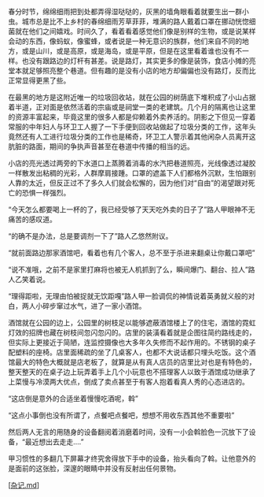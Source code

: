 春分时节，绵绵细雨把到处都弄得湿哒哒的，灰黑的墙角眼看着就要生出一群小虫。城市总是比不上乡村的春绵细雨芳草菲菲，堆满的路人戴着口罩在挪动恍惚细菌就在他们之间嬉戏。时间久了，看着看着感觉他们像是别样的生物，或是说某样会动的东西，像蚂蚁，像蜜蜂，或者说是一种无意识的族群，他们来自不同的地方，或是山川，或是高原，或是海岛，或是平原，但是在这里看着谁也没有不一样。也没有跟路边的灯杆有甚差。说是路灯，其实更多的像是装饰，食店小摊的亮堂本就足够照亮整个巷道。但有趣的是没有小店的地方却偏偏也没有路灯，反而比正常显得更黑了些。

在最黑的地方是这附近唯一的垃圾回收站，就在公园的树荫底下堆积成了小山占据着半道，正对面是依然活着的宗庙或是祠堂一类的老建筑。几个月的隔离也让这里的资源丰富起来，毕竟这里的很多人都是仰赖着外卖养活的。阴影之下但见一穿着常服的中年妇人与环卫工人握了一下手便到回收站做起了垃圾分类的工作，这年头竟然还有人工进行垃圾分类的工作也是稀奇，环卫工人警示着其他闲杂人员离开这肮脏的路面，期间的争执声音甚至在巷道中传播的相当的远。

小店的亮光透过两旁的下水道口上蒸腾着消毒的水汽把巷道照亮，光线像透过凝胶一样散发出粘稠的光彩，人群摩肩接踵。口罩的遮盖下人们都格外沉默，生怕跟别人靠的太近，但反正过不了多久人们就会松懈的，因为他们对“自由”的渴望跟对死亡的恐惧一样强烈。

“今天怎么都要喝上一杯的了，我已经受够了天天吃外卖的日子了”路人甲眼神不无痛苦的感叹道。

“的确不是办法，总是要调剂一下了”路人乙悠然附议。

“就前面路边那家酒馆吧，看着也有几个客人，总不至于杀进来翻桌让你戴口罩吧”

“说不准哦，之前不是家里打麻将也被无人机抓到了么，瞬间爆门、翻台、拉人”路人乙笑着说。

“理得距啦，无理由怕被捉就无饮距嘎”路人甲一脸调侃的神情说着英勇就义般的对白，两人小碎步窜过水气，进了一家小酒馆。

酒馆就在公园的边上，公园里的树枝足以能够遮蔽酒馆楼上了的住宅，酒馆的霓虹灯效的招牌也藏在树枝间忽闪忽闪的。店里的装潢看着就是企图往简约路线走的，但实际上更接近于简陋，连监控摄像也大多年久失修而不起作用的。不锈钢的桌子配塑料的座椅。店里面稀疏的坐了几桌客人，也都不大说话都只埋头吃饭。这个酒馆最大的特色大概就是店老板了，就算是从有真人店员的店里比对也是有特色的，整天整天的在桌子边上玩弄着手上几个小玩意也不搭理客人以致于酒馆成功继承了上菜慢与冷漠两大优点，倒成了卖点甚至于有客人抱着看真人秀的心态进店的。

“这店倒是意外的合适坐着慢慢吃酒呢，斡”

“这点小事倒也没有所谓了，点餐吧点餐吧，想想不用收东西其他不重要啦”

然后两人无言的用随身的设备翻阅着消磨着时间，没有一小会斡脸色一沉放下了设备，“最近想出去走走....”

甲习惯性的多翻几下屏幕才终究舍得放下手中的设备，抬头看向了斡。让他意外的是面前的这张脸，深邃的眼睛中并没有反射出任何景物。

[[杂记.md]]

[//begin]: # "Autogenerated link references for markdown compatibility"
[杂记.md]: 杂记 "杂记"
[//end]: # "Autogenerated link references"